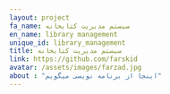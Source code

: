 ```yaml
---
layout: project
fa_name: سیستم مدیریت کتابخانه
en_name: library management
unique_id: library_management
title: سیستم مدیریت کتابخانه
link: https://github.com/farskid
avatar: /assets/images/farzad.jpg
about : "اینجا از برنامه نویسی میگویم"
---
```

